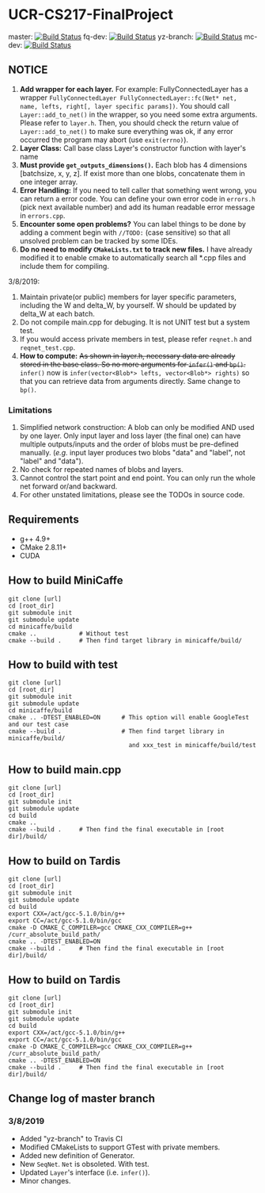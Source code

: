 # UCR-CS217-FinalProject

master: [![Build Status](https://travis-ci.com/DavyVan/UCR-CS217-FinalProject.svg?token=aPmAPRxERpUR8kmR2XzD&branch=master)](https://travis-ci.com/DavyVan/UCR-CS217-FinalProject)
fq-dev: [![Build Status](https://travis-ci.com/DavyVan/UCR-CS217-FinalProject.svg?token=aPmAPRxERpUR8kmR2XzD&branch=fq-dev)](https://travis-ci.com/DavyVan/UCR-CS217-FinalProject)
yz-branch: [![Build Status](https://travis-ci.com/DavyVan/UCR-CS217-FinalProject.svg?token=aPmAPRxERpUR8kmR2XzD&branch=yz-branch)](https://travis-ci.com/DavyVan/UCR-CS217-FinalProject)
mc-dev: [![Build Status](https://travis-ci.com/DavyVan/UCR-CS217-FinalProject.svg?token=aPmAPRxERpUR8kmR2XzD&branch=mc-dev)](https://travis-ci.com/DavyVan/UCR-CS217-FinalProject)

## NOTICE

1. __Add wrapper for each layer.__ For example: FullyConnectedLayer has a wrapper `FullyConnectedLayer FullyConnectedLayer::fc(Net* net, name, lefts, right[, layer specific params])`. You should call `Layer::add_to_net()` in the wrapper, so you need some extra arguments. Please refer to `layer.h`. Then, you should check the return value of `Layer::add_to_net()` to make sure everything was ok, if any error occurred the program may abort (use `exit(errno)`). 
2. __Layer Class:__ Call base class Layer's constructor function with layer's name
3. __Must provide `get_outputs_dimensions()`.__ Each blob has 4 dimensions \[batchsize, x, y, z\]. If exist more than one blobs, concatenate them in one integer array.
5. __Error Handling:__ If you need to tell caller that something went wrong, you can return a error code. You can define your own error code in `errors.h` (pick next available number) and add its human readable error message in `errors.cpp`.
1. __Encounter some open problems?__ You can label things to be done by adding a comment begin with `//TODO:` (case sensitive) so that all unsolved problem can be tracked by some IDEs.
1. __Do no need to modify `CMakeLists.txt` to track new files.__ I have already modified it to enable cmake to automatically search all *.cpp files and include them for compiling.

3/8/2019:
1. Maintain private(or public) members for layer specific parameters, including the W and delta_W, by yourself. W should be updated by delta_W at each batch.
1. Do not compile main.cpp for debuging. It is not UNIT test but a system test.
1. If you would access private members in test, please refer `reqnet.h` and `reqnet_test.cpp`.
1. __How to compute:__ <del>As shown in layer.h, necessary data are already stored in the base class. So no more arguments for `infer()` and `bp()`. </del>`infer()` now is `infer(vector<Blob*> lefts, vector<Blob*> rights)` so that you can retrieve data from arguments directly. Same change to `bp()`.

### Limitations
1. Simplified network construction: A blob can only be modified AND used by one layer. Only input layer and loss layer (the final one) can have multiple outputs/inputs and the order of blobs must be pre-defined manually. (_e.g._ input layer produces two blobs "data" and "label", not "label" and "data").
2. No check for repeated names of blobs and layers.
1. Cannot control the start point and end point. You can only run the whole net forward or/and backward.
1. For other unstated limitations, please see the TODOs in source code. 

## Requirements
* g++ 4.9+
* CMake 2.8.11+
* CUDA

## How to build MiniCaffe

    git clone [url]  
    cd [root_dir]  
    git submodule init  
    git submodule update
    cd minicaffe/build  
    cmake ..            # Without test
    cmake --build .     # Then find target library in minicaffe/build/ 


## How to build with test

    git clone [url]
    cd [root_dir]
    git submodule init
    git submodule update
    cd minicaffe/build
    cmake .. -DTEST_ENABLED=ON      # This option will enable GoogleTest and our test case
    cmake --build .                 # Then find target library in minicaffe/build/ 
                                      and xxx_test in minicaffe/build/test

## How to build main.cpp

    git clone [url]
    cd [root_dir]
    git submodule init
    git submodule update
    cd build
    cmake ..
    cmake --build .     # Then find the final executable in [root dir]/build/
    
## How to build on Tardis

    git clone [url]
    cd [root_dir]
    git submodule init
    git submodule update
    cd build
    export CXX=/act/gcc-5.1.0/bin/g++
    export CC=/act/gcc-5.1.0/bin/gcc
    cmake -D CMAKE_C_COMPILER=gcc CMAKE_CXX_COMPILER=g++ /curr_absolute_build_path/
    cmake .. -DTEST_ENABLED=ON
    cmake --build .     # Then find the final executable in [root dir]/build/

## How to build on Tardis

    git clone [url]
    cd [root_dir]
    git submodule init
    git submodule update
    cd build
    export CXX=/act/gcc-5.1.0/bin/g++
    export CC=/act/gcc-5.1.0/bin/gcc
    cmake -D CMAKE_C_COMPILER=gcc CMAKE_CXX_COMPILER=g++ /curr_absolute_build_path/
    cmake .. -DTEST_ENABLED=ON
    cmake --build .     # Then find the final executable in [root dir]/build/

## Change log of master branch
### 3/8/2019
* Added "yz-branch" to Travis CI
* Modified CMakeLists to support GTest with private members.
* Added new definition of Generator.
* New `SeqNet`. `Net` is obsoleted. With test.
* Updated `Layer`'s interface (i.e. `infer()`).
* Minor changes.
